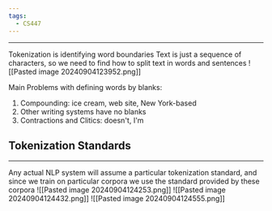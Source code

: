 ```yaml
---
tags:
  - CS447
---
```

---
Tokenization is identifying word boundaries
Text is just a sequence of characters, so we need to find how to split text in words and sentences
![[Pasted image 20240904123952.png]]

Main Problems with defining words by blanks:

1. Compounding: ice cream, web site, New York-based
2. Other writing systems have no blanks
3. Contractions and Clitics: doesn't, I'm

## Tokenization Standards
---
Any actual NLP system will assume a particular tokenization standard, and since we train on particular corpora we use the standard provided by these corpora
![[Pasted image 20240904124253.png]]
![[Pasted image 20240904124432.png]]
![[Pasted image 20240904124555.png]]

